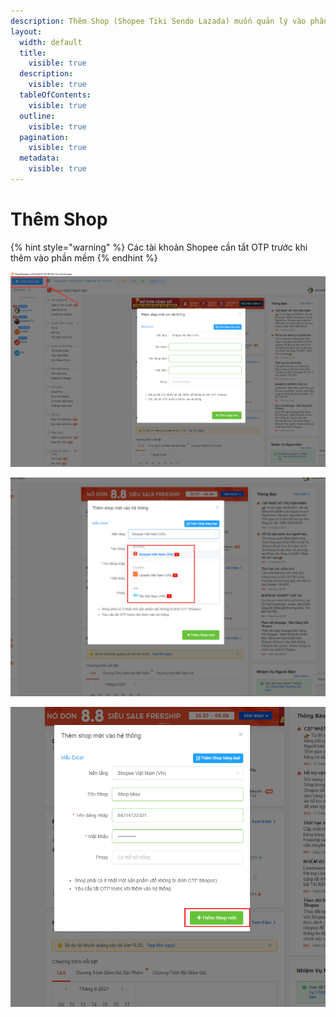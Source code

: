 ```yaml
---
description: Thêm Shop (Shopee Tiki Sendo Lazada) muốn quản lý vào phần mềm
layout:
  width: default
  title:
    visible: true
  description:
    visible: true
  tableOfContents:
    visible: true
  outline:
    visible: true
  pagination:
    visible: true
  metadata:
    visible: true
---
```


# Thêm Shop

{% hint style="warning" %}
Các tài khoản Shopee cần tắt OTP trước khi thêm vào phần mềm
{% endhint %}

![Bấm vào nút thêm Shop](<../../.gitbook/assets/image (13) (1) (1).png>)

![Chọn nền tảng](<../../.gitbook/assets/image (12) (1) (1).png>)

![Điền thông tin và thêm Shop](<../../.gitbook/assets/image (15) (1) (1).png>)
